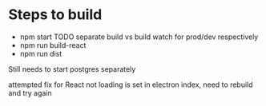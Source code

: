 # Steps to build

- npm start TODO separate build vs build watch for prod/dev respectively
- npm run build-react
- npm run dist

Still needs to start postgres separately

attempted fix for React not loading is set in electron index, need to rebuild and try again
